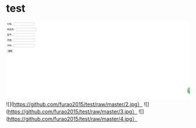 # test
![](https://github.com/furao2015/test/raw/master/1.jpg)
![](https://github.com/furao2015/test/raw/master/2.jpg）
![](https://github.com/furao2015/test/raw/master/3.jpg）
![](https://github.com/furao2015/test/raw/master/4.jpg）
